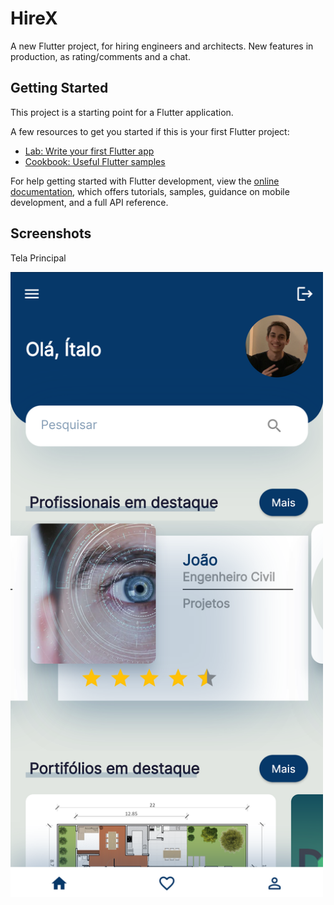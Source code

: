 # HireX

A new Flutter project, for hiring engineers and architects. New features in production, as rating/comments and a chat.

## Getting Started

This project is a starting point for a Flutter application.

A few resources to get you started if this is your first Flutter project:

- [Lab: Write your first Flutter app](https://docs.flutter.dev/get-started/codelab)
- [Cookbook: Useful Flutter samples](https://docs.flutter.dev/cookbook)

For help getting started with Flutter development, view the
[online documentation](https://docs.flutter.dev/), which offers tutorials,
samples, guidance on mobile development, and a full API reference.

## Screenshots


Tela Principal

<img src="https://github.com/Italomdf/hireX/blob/2e9995d9b7c079d4248c59abe7758496c2ac7b63/assets/images/HireX.png" width="500" height="1000">

